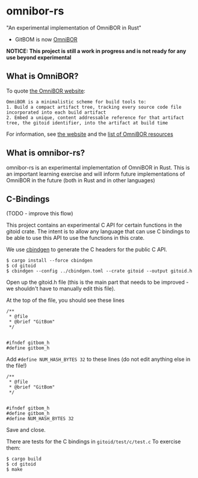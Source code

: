 # omnibor-rs
"An experimental implementation of OmniBOR in Rust"

* GitBOM is now [OmniBOR](https://omnibor.io/)

**NOTICE: This project is still a work in progress and is not ready for any use beyond experimental**

## What is OmniBOR?

To quote [the OmniBOR website](https://omnibor.io/):

```
OmniBOR is a minimalistic scheme for build tools to:
1. Build a compact artifact tree, tracking every source code file incorporated into each build artifact
2. Embed a unique, content addressable reference for that artifact tree, the gitoid identifier, into the artifact at build time
```

For information, see [the website](https://omnibor.io/) and the [list of OmniBOR resources](https://omnibor.io/resources/)

## What is omnibor-rs?

omnibor-rs is an experimental implementation of OmniBOR in Rust. This is an important learning exercise and will inform future implementations of OmniBOR in the future (both in Rust and in other languages)

## C-Bindings

(TODO - improve this flow)

This project contains an experimental C API for certain functions in the gitoid crate. The intent is to allow any language that can use C bindings to be able to use this API to use the functions in this crate.

We use [cbindgen](https://github.com/eqrion/cbindgen) to generate the C headers for the public C API.

```
$ cargo install --force cbindgen
$ cd gitoid
$ cbindgen --config ../cbindgen.toml --crate gitoid --output gitoid.h
```

Open up the gitoid.h file (this is the main part that needs to be improved - we shouldn't have to manually edit this file).

At the top of the file, you should see these lines

```
/**
 * @file
 * @brief "GitBom"
 */


#ifndef gitbom_h
#define gitbom_h
```

Add `#define NUM_HASH_BYTES 32` to these lines (do not edit anything else in the file!)


```
/**
 * @file
 * @brief "GitBom"
 */


#ifndef gitbom_h
#define gitbom_h
#define NUM_HASH_BYTES 32
```

Save and close.

There are tests for the C bindings in `gitoid/test/c/test.c` To exercise them:

```
$ cargo build
$ cd gitoid
$ make
```
